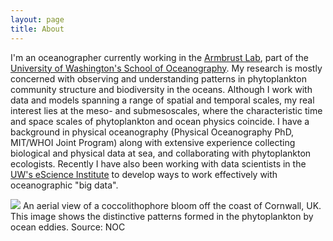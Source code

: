 ```yaml
---
layout: page
title: About
---
```

I'm an oceanographer currently working in the [Armbrust Lab](http://armbrustlab.ocean.washington.edu/), part of the [University of Washington's School of Oceanography](http://www.ocean.washington.edu/). My research is mostly concerned with observing and understanding patterns in phytoplankton community structure and biodiversity in the oceans. Although I work with data and models spanning a range of spatial and temporal scales, my real interest lies at the meso- and submesoscales, where the characteristic time and space scales of phytoplankton and ocean physics coincide. I have a background in physical oceanography (Physical Oceanography PhD, MIT/WHOI Joint Program) along with extensive experience collecting biological and physical data at sea, and collaborating with phytoplankton ecologists. Recently I have also been working with data scientists in the [UW's eScience Institute](http://escience.washington.edu/) to develop ways to work effectively with oceanographic "big data".

<img src="https://raw.githubusercontent.com/sophieclayton/sophieclayton.github.io/master/images/cwall99_large.jpg">
An aerial view of a coccolithophore bloom off the coast of Cornwall, UK. This image shows the distinctive patterns formed in the phytoplankton by ocean eddies.  
Source: NOC
